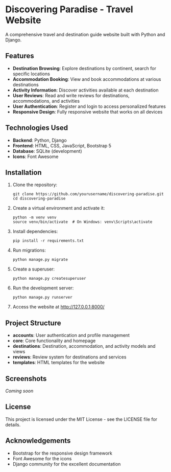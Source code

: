 # Discovering Paradise - Travel Website

A comprehensive travel and destination guide website built with Python and Django.

## Features

- **Destination Browsing**: Explore destinations by continent, search for specific locations
- **Accommodation Booking**: View and book accommodations at various destinations
- **Activity Information**: Discover activities available at each destination
- **User Reviews**: Read and write reviews for destinations, accommodations, and activities
- **User Authentication**: Register and login to access personalized features
- **Responsive Design**: Fully responsive website that works on all devices

## Technologies Used

- **Backend**: Python, Django
- **Frontend**: HTML, CSS, JavaScript, Bootstrap 5
- **Database**: SQLite (development)
- **Icons**: Font Awesome

## Installation

1. Clone the repository:
   ```
   git clone https://github.com/yourusername/discovering-paradise.git
   cd discovering-paradise
   ```

2. Create a virtual environment and activate it:
   ```
   python -m venv venv
   source venv/bin/activate  # On Windows: venv\Scripts\activate
   ```

3. Install dependencies:
   ```
   pip install -r requirements.txt
   ```

4. Run migrations:
   ```
   python manage.py migrate
   ```

5. Create a superuser:
   ```
   python manage.py createsuperuser
   ```

6. Run the development server:
   ```
   python manage.py runserver
   ```

7. Access the website at http://127.0.0.1:8000/

## Project Structure

- **accounts**: User authentication and profile management
- **core**: Core functionality and homepage
- **destinations**: Destination, accommodation, and activity models and views
- **reviews**: Review system for destinations and services
- **templates**: HTML templates for the website

## Screenshots

*Coming soon*

## License

This project is licensed under the MIT License - see the LICENSE file for details.

## Acknowledgements

- Bootstrap for the responsive design framework
- Font Awesome for the icons
- Django community for the excellent documentation
